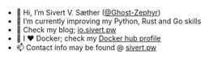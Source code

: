 - 👋 Hi, I’m Sivert V. Sæther ([@Ghost-Zephyr](https://github.com/Ghost-Zephyr))
- 🌱 I’m currently improving my Python, Rust and Go skills
- 👀 Check my blog; [io.sivert.pw](https://io.sivert.pw)
- 🐳 I ❤️ Docker; check my [Docker hub profile](https://hub.docker.com/u/siverten)
- 📫 Contact info may be found @ [sivert.pw](https://sivert.pw)
